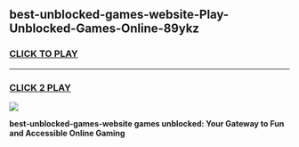 
## best-unblocked-games-website-Play-Unblocked-Games-Online-89ykz
<h3>
<a href="https://premium76.site?title=best-unblocked-games-website&ref=24A">CLICK TO PLAY</a></h3>
<hr>

<h3>
<a href="https://premium76.site?title=best-unblocked-games-website&ref=24A">CLICK 2 PLAY</a>
  
</h3>

<a href="https://premium76.site?title=best-unblocked-games-website&ref=24A"><img src="https://clearcache.store/games.png"></a>


**best-unblocked-games-website games unblocked: Your Gateway to Fun and Accessible Online Gaming**
